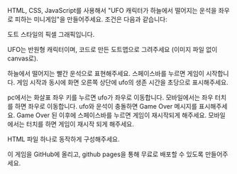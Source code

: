 HTML, CSS, JavaScript를 사용해서 "UFO 캐릭터가 하늘에서 떨어지는 운석을 좌우로 피하는 미니게임"을 만들어주세요. 조건은 다음과 같습니다:

도트 스타일의 픽셀 그래픽입니다.

UFO는 반원형 캐릭터이며, 코드로 만든 도트맵으로 그려주세요 (이미지 파일 없이 canvas로).

하늘에서 떨어지는 빨간 운석으로 표현해주세요. 스페이스바를 누르면 게임이 시작합니다. 게임 시작과 동시에 화면 오른쪽 상단에 ufo의 생존 시간을 초당으로 표시해주세요.

pc에서는 화살표 좌우 키를 누르면 ufo가 좌우로 이동합니다. 모바일에서는 좌우 터치를 하면 좌우로 이동합니다. ufo와 운석이 충돌하면 Game Over 메시지를 표시해주세요. Game Over 된 이후에 스페이스바를 누르면 게임이 재시작되게 해주세요. 모바일에서는 터치를 하면 게임이 재시작 되게 해주세요.

HTML 파일 하나로 동작하게 구성해주세요.

이 게임을 GitHub에 올리고, github pages을 통해 무료로 배포할 수 있도록 만들어주세요.
